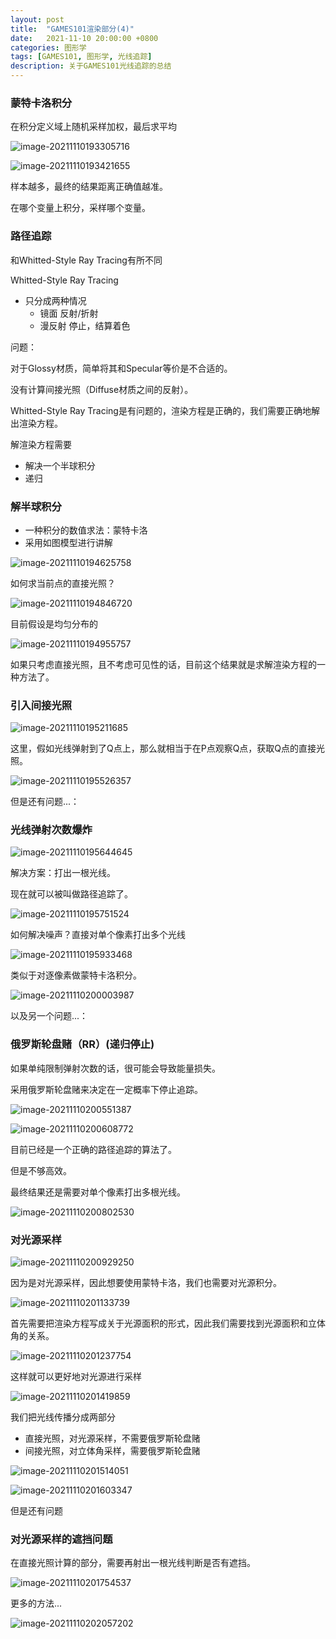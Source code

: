 ```yaml
---
layout: post
title:  "GAMES101渲染部分(4)"
date:   2021-11-10 20:00:00 +0800
categories: 图形学
tags: [GAMES101, 图形学, 光线追踪]
description: 关于GAMES101光线追踪的总结
---
```


### 蒙特卡洛积分



在积分定义域上随机采样加权，最后求平均

![image-20211110193305716](/img/2021-11-10-GAMES101渲染部分【四】/image-20211110193305716.png)

![image-20211110193421655](/img/2021-11-10-GAMES101渲染部分【四】/image-20211110193421655.png)



样本越多，最终的结果距离正确值越准。

在哪个变量上积分，采样哪个变量。



### 路径追踪

和Whitted-Style Ray Tracing有所不同

Whitted-Style Ray Tracing

- 只分成两种情况
  - 镜面      反射/折射
  - 漫反射  停止，结算着色



问题：

对于Glossy材质，简单将其和Specular等价是不合适的。

没有计算间接光照（Diffuse材质之间的反射）。



Whitted-Style Ray Tracing是有问题的，渲染方程是正确的，我们需要正确地解出渲染方程。



解渲染方程需要

- 解决一个半球积分
- 递归



### 解半球积分

- 一种积分的数值求法：蒙特卡洛
- 采用如图模型进行讲解

![image-20211110194625758](/img/2021-11-10-GAMES101渲染部分【四】/image-20211110194625758.png)

如何求当前点的直接光照？

![image-20211110194846720](/img/2021-11-10-GAMES101渲染部分【四】/image-20211110194846720.png)

目前假设是均匀分布的

![image-20211110194955757](/img/2021-11-10-GAMES101渲染部分【四】/image-20211110194955757.png)

如果只考虑直接光照，且不考虑可见性的话，目前这个结果就是求解渲染方程的一种方法了。



### 引入间接光照

![image-20211110195211685](/img/2021-11-10-GAMES101渲染部分【四】/image-20211110195211685.png)

这里，假如光线弹射到了Q点上，那么就相当于在P点观察Q点，获取Q点的直接光照。

![image-20211110195526357](/img/2021-11-10-GAMES101渲染部分【四】/image-20211110195526357.png)

但是还有问题...：

### 光线弹射次数爆炸

![image-20211110195644645](/img/2021-11-10-GAMES101渲染部分【四】/image-20211110195644645.png)

解决方案：打出一根光线。

现在就可以被叫做路径追踪了。

![image-20211110195751524](/img/2021-11-10-GAMES101渲染部分【四】/image-20211110195751524.png)

如何解决噪声？直接对单个像素打出多个光线

![image-20211110195933468](/img/2021-11-10-GAMES101渲染部分【四】/image-20211110195933468.png)

类似于对逐像素做蒙特卡洛积分。

![image-20211110200003987](/img/2021-11-10-GAMES101渲染部分【四】/image-20211110200003987.png)



以及另一个问题...：

### 俄罗斯轮盘赌（RR）(递归停止)

如果单纯限制弹射次数的话，很可能会导致能量损失。

采用俄罗斯轮盘赌来决定在一定概率下停止追踪。

![image-20211110200551387](/img/2021-11-10-GAMES101渲染部分【四】/image-20211110200551387.png)

![image-20211110200608772](/img/2021-11-10-GAMES101渲染部分【四】/image-20211110200608772.png)



目前已经是一个正确的路径追踪的算法了。

但是不够高效。



最终结果还是需要对单个像素打出多根光线。

![image-20211110200802530](/img/2021-11-10-GAMES101渲染部分【四】/image-20211110200802530.png)



### 对光源采样

![image-20211110200929250](/img/2021-11-10-GAMES101渲染部分【四】/image-20211110200929250.png)

因为是对光源采样，因此想要使用蒙特卡洛，我们也需要对光源积分。

![image-20211110201133739](/img/2021-11-10-GAMES101渲染部分【四】/image-20211110201133739.png)

首先需要把渲染方程写成关于光源面积的形式，因此我们需要找到光源面积和立体角的关系。

![image-20211110201237754](/img/2021-11-10-GAMES101渲染部分【四】/image-20211110201237754.png)

这样就可以更好地对光源进行采样

![image-20211110201419859](/img/2021-11-10-GAMES101渲染部分【四】/image-20211110201419859.png)



我们把光线传播分成两部分

- 直接光照，对光源采样，不需要俄罗斯轮盘赌
- 间接光照，对立体角采样，需要俄罗斯轮盘赌

![image-20211110201514051](/img/2021-11-10-GAMES101渲染部分【四】/image-20211110201514051.png)

![image-20211110201603347](/img/2021-11-10-GAMES101渲染部分【四】/image-20211110201603347.png)



但是还有问题

### 对光源采样的遮挡问题

在直接光照计算的部分，需要再射出一根光线判断是否有遮挡。

![image-20211110201754537](/img/2021-11-10-GAMES101渲染部分【四】/image-20211110201754537.png)



更多的方法...

![image-20211110202057202](/img/2021-11-10-GAMES101渲染部分【四】/image-20211110202057202.png)

